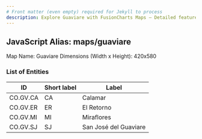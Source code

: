 ```yaml
---
# Front matter (even empty) required for Jekyll to process
description: Explore Guaviare with FusionCharts Maps – Detailed features for seamless integration. Try now & enhance your data visualization today! 
---
```


## JavaScript Alias: maps/guaviare

Map Name: Guaviare
Dimensions (Width x Height): 420x580





### List of Entities

ID | Short label | Label
---|---|---|
CO.GV.CA|CA|Calamar
CO.GV.ER|ER|El Retorno
CO.GV.MI|MI|Miraflores
CO.GV.SJ|SJ|San José del Guaviare